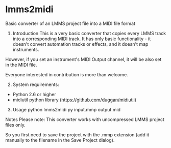 # lmms2midi
Basic converter of an LMMS project file into a MIDI file format

1. Introduction
  This is a very basic converter that copies every LMMS track into a corresponding MIDI track.
  It has only basic functionality - it doesn't convert automation tracks or effects, 
  and it doesn't map instruments.

  However, if you set an instrument's MIDI Output channel, it will be also set in the MIDI file.

  Everyone interested in contribution is more than welcome. 
  
2. System requirements:
  - Python 2.6 or higher
  - midiutil python library (https://github.com/duggan/midiutil)

3. Usage
  python lmms2midi.py input.mmp output.mid


Notes
  Please note: This converter works with uncompressed LMMS project files only. 

  So you first need to save the project with the .mmp extension
  (add it manually to the filename in the Save Project dialog).
